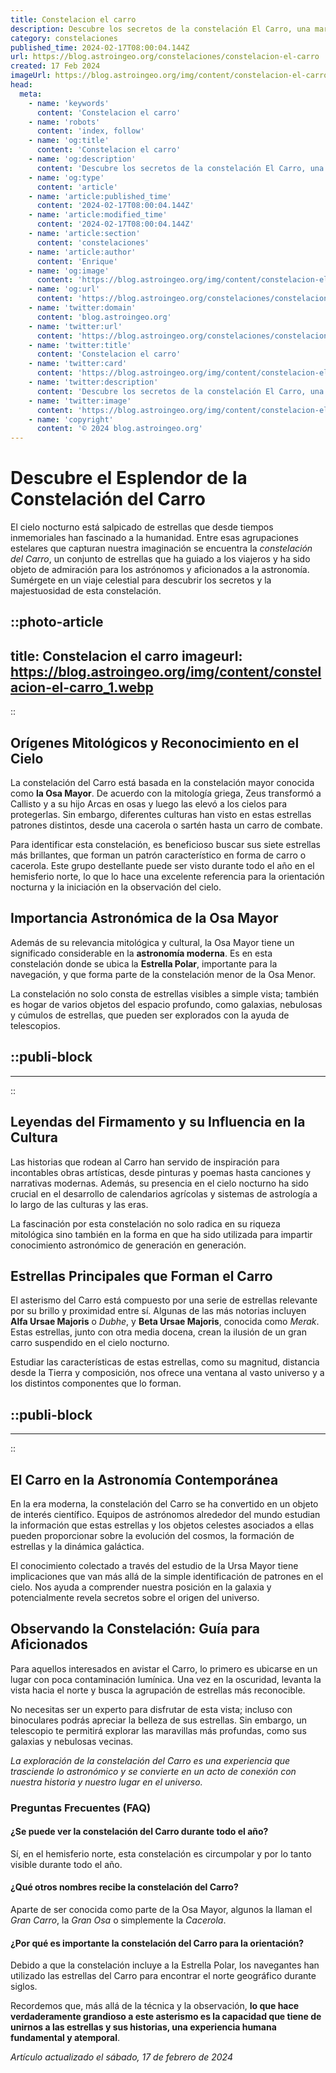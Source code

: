 ```yaml
---
title: Constelacion el carro
description: Descubre los secretos de la constelación El Carro, una maravilla celestial llena de historia y mitología estelar. Explora sus estrellas con nosotros.
category: constelaciones
published_time: 2024-02-17T08:00:04.144Z
url: https://blog.astroingeo.org/constelaciones/constelacion-el-carro
created: 17 Feb 2024
imageUrl: https://blog.astroingeo.org/img/content/constelacion-el-carro_1.webp
head:
  meta:
    - name: 'keywords'
      content: 'Constelacion el carro'
    - name: 'robots'
      content: 'index, follow'
    - name: 'og:title'
      content: 'Constelacion el carro'
    - name: 'og:description'
      content: 'Descubre los secretos de la constelación El Carro, una maravilla celestial llena de historia y mitología estelar. Explora sus estrellas con nosotros.'
    - name: 'og:type'
      content: 'article'
    - name: 'article:published_time'
      content: '2024-02-17T08:00:04.144Z'
    - name: 'article:modified_time'
      content: '2024-02-17T08:00:04.144Z'
    - name: 'article:section'
      content: 'constelaciones'
    - name: 'article:author'
      content: 'Enrique'
    - name: 'og:image'
      content: 'https://blog.astroingeo.org/img/content/constelacion-el-carro_1.webp'
    - name: 'og:url'
      content: 'https://blog.astroingeo.org/constelaciones/constelacion-el-carro'
    - name: 'twitter:domain'
      content: 'blog.astroingeo.org'
    - name: 'twitter:url'
      content: 'https://blog.astroingeo.org/constelaciones/constelacion-el-carro'
    - name: 'twitter:title'
      content: 'Constelacion el carro'
    - name: 'twitter:card'
      content: 'https://blog.astroingeo.org/img/content/constelacion-el-carro_1.webp'
    - name: 'twitter:description'
      content: 'Descubre los secretos de la constelación El Carro, una maravilla celestial llena de historia y mitología estelar. Explora sus estrellas con nosotros.'
    - name: 'twitter:image'
      content: 'https://blog.astroingeo.org/img/content/constelacion-el-carro_1.webp'
    - name: 'copyright'
      content: '© 2024 blog.astroingeo.org'
---
```

# Descubre el Esplendor de la Constelación del Carro

El cielo nocturno está salpicado de estrellas que desde tiempos inmemoriales han fascinado a la humanidad. Entre esas agrupaciones estelares que capturan nuestra imaginación se encuentra la *constelación del Carro*, un conjunto de estrellas que ha guiado a los viajeros y ha sido objeto de admiración para los astrónomos y aficionados a la astronomía. Sumérgete en un viaje celestial para descubrir los secretos y la majestuosidad de esta constelación.


::photo-article
---
title: Constelacion el carro
imageurl: https://blog.astroingeo.org/img/content/constelacion-el-carro_1.webp
---
::


## Orígenes Mitológicos y Reconocimiento en el Cielo

La constelación del Carro está basada en la constelación mayor conocida como **la Osa Mayor**. De acuerdo con la mitología griega, Zeus transformó a Callisto y a su hijo Arcas en osas y luego las elevó a los cielos para protegerlas. Sin embargo, diferentes culturas han visto en estas estrellas patrones distintos, desde una cacerola o sartén hasta un carro de combate.

Para identificar esta constelación, es beneficioso buscar sus siete estrellas más brillantes, que forman un patrón característico en forma de carro o cacerola. Este grupo destellante puede ser visto durante todo el año en el hemisferio norte, lo que lo hace una excelente referencia para la orientación nocturna y la iniciación en la observación del cielo.

## Importancia Astronómica de la Osa Mayor

Además de su relevancia mitológica y cultural, la Osa Mayor tiene un significado considerable en la **astronomía moderna**. Es en esta constelación donde se ubica la **Estrella Polar**, importante para la navegación, y que forma parte de la constelación menor de la Osa Menor.

La constelación no solo consta de estrellas visibles a simple vista; también es hogar de varios objetos del espacio profundo, como galaxias, nebulosas y cúmulos de estrellas, que pueden ser explorados con la ayuda de telescopios.


  ::publi-block
  ---
  ---
  ::
  
  
## Leyendas del Firmamento y su Influencia en la Cultura

Las historias que rodean al Carro han servido de inspiración para incontables obras artísticas, desde pinturas y poemas hasta canciones y narrativas modernas. Además, su presencia en el cielo nocturno ha sido crucial en el desarrollo de calendarios agrícolas y sistemas de astrología a lo largo de las culturas y las eras.

La fascinación por esta constelación no solo radica en su riqueza mitológica sino también en la forma en que ha sido utilizada para impartir conocimiento astronómico de generación en generación.

## Estrellas Principales que Forman el Carro

El asterismo del Carro está compuesto por una serie de estrellas relevante por su brillo y proximidad entre sí. Algunas de las más notorias incluyen **Alfa Ursae Majoris** o *Dubhe*, y **Beta Ursae Majoris**, conocida como *Merak*. Estas estrellas, junto con otra media docena, crean la ilusión de un gran carro suspendido en el cielo nocturno.

Estudiar las características de estas estrellas, como su magnitud, distancia desde la Tierra y composición, nos ofrece una ventana al vasto universo y a los distintos componentes que lo forman.


  ::publi-block
  ---
  ---
  ::
  
  
## El Carro en la Astronomía Contemporánea

En la era moderna, la constelación del Carro se ha convertido en un objeto de interés científico. Equipos de astrónomos alrededor del mundo estudian la información que estas estrellas y los objetos celestes asociados a ellas pueden proporcionar sobre la evolución del cosmos, la formación de estrellas y la dinámica galáctica.

El conocimiento colectado a través del estudio de la Ursa Mayor tiene implicaciones que van más allá de la simple identificación de patrones en el cielo. Nos ayuda a comprender nuestra posición en la galaxia y potencialmente revela secretos sobre el origen del universo.

## Observando la Constelación: Guía para Aficionados

Para aquellos interesados en avistar el Carro, lo primero es ubicarse en un lugar con poca contaminación lumínica. Una vez en la oscuridad, levanta la vista hacia el norte y busca la agrupación de estrellas más reconocible.

No necesitas ser un experto para disfrutar de esta vista; incluso con binoculares podrás apreciar la belleza de sus estrellas. Sin embargo, un telescopio te permitirá explorar las maravillas más profundas, como sus galaxias y nebulosas vecinas.

*La exploración de la constelación del Carro es una experiencia que trasciende lo astronómico y se convierte en un acto de conexión con nuestra historia y nuestro lugar en el universo.*

### Preguntas Frecuentes (FAQ)

#### ¿Se puede ver la constelación del Carro durante todo el año?
Sí, en el hemisferio norte, esta constelación es circumpolar y por lo tanto visible durante todo el año.

#### ¿Qué otros nombres recibe la constelación del Carro?
Aparte de ser conocida como parte de la Osa Mayor, algunos la llaman el *Gran Carro*, la *Gran Osa* o simplemente la *Cacerola*.

#### ¿Por qué es importante la constelación del Carro para la orientación?
Debido a que la constelación incluye a la Estrella Polar, los navegantes han utilizado las estrellas del Carro para encontrar el norte geográfico durante siglos. 

Recordemos que, más allá de la técnica y la observación, **lo que hace verdaderamente grandioso a este asterismo es la capacidad que tiene de unirnos a las estrellas y sus historias, una experiencia humana fundamental y atemporal**.

_Artículo actualizado el sábado, 17 de febrero de 2024_